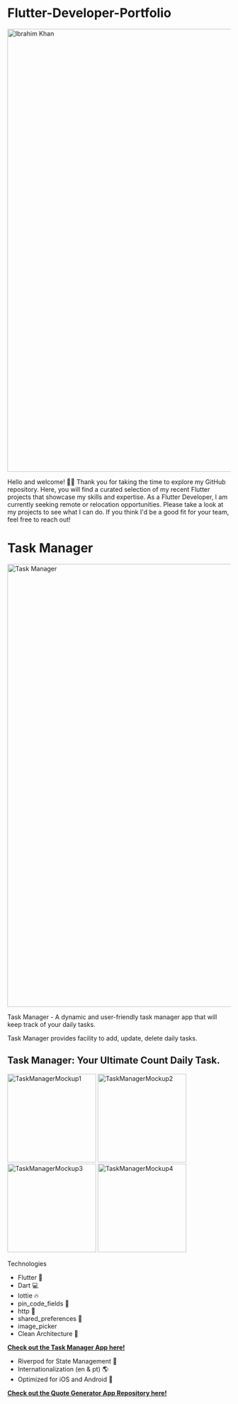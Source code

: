 # Flutter-Developer-Portfolio

<p align="left">
  <img width="1000" alt="Ibrahim Khan" src="https://github.com/Ibrahim-K98han/Flutter-Developer-Portfolio-/assets/37374226/260f7810-a7e6-40e2-a771-6b91ec41e4b4" />
</p>

Hello and welcome! 👋🏾 Thank you for taking the time to explore my GitHub repository. Here, you will find a curated selection of my recent Flutter projects that showcase my skills and expertise. As a Flutter Developer, I am currently seeking remote or relocation opportunities. Please take a look at my projects to see what I can do. If you think I'd be a good fit for your team, feel free to reach out! 

#
# Task Manager

<p align="left">

  <img width="1000" alt="Task Manager" src="https://github.com/Ibrahim-K98han/Flutter-Developer-Portfolio-/assets/37374226/34ed1887-77e9-41fa-bf6e-c503451ed071" />
</p>

Task Manager - A dynamic and user-friendly task manager app that will keep track of your daily tasks.

Task Manager provides facility to add, update, delete daily tasks.

## Task Manager: Your Ultimate Count Daily Task. 
 
<p align="left">
  <img width="200" alt="TaskManagerMockup1" src="https://github.com/Ibrahim-K98han/Flutter-Developer-Portfolio-/assets/37374226/752b98ca-d7d9-4656-9ca0-31d5eff30192" />
  <img width="200" alt="TaskManagerMockup2" src="https://github.com/Ibrahim-K98han/Flutter-Developer-Portfolio-/assets/37374226/1bea2e0d-7a21-487f-b771-fdb2d83f187b" />
  <img width="200" alt="TaskManagerMockup3" src="https://github.com/Ibrahim-K98han/Flutter-Developer-Portfolio-/assets/37374226/cbaab04d-eb0f-4357-9d5d-dd388bcf473c" />
  <img width="200" alt="TaskManagerMockup4" src="https://github.com/Ibrahim-K98han/Flutter-Developer-Portfolio-/assets/37374226/8e737294-5c94-4b2a-8754-d85ab9a6e14c" />   
</p>


Technologies

- Flutter 🦋 
- Dart 💻
- lottie 🔥
- pin_code_fields 💾
- http 🔑
- shared_preferences 🔑
- image_picker
- Clean Architecture 🔨

[**Check out the Task Manager App here!**](https://github.com/Ibrahim-K98han/Flutter_Taskmanager_Application/tree/main)


- Riverpod for State Management 🚀
- Internationalization (en & pt) 🌎
- Optimized for iOS and Android 📱


[**Check out the Quote Generator App Repository here!**](https://github.com/IsaiasCuvula/quote_generator)
